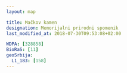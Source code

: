 ```yaml
---
layout: map

title: Mačkov kamen
designation: Memorijalni prirodni spomenik
last_modified_at: 2018-07-30T09:53:08+02:00

WDPA: [328858]
BioRaS: [11]
geoSrbija:
  L1_183: [158]
---
```

